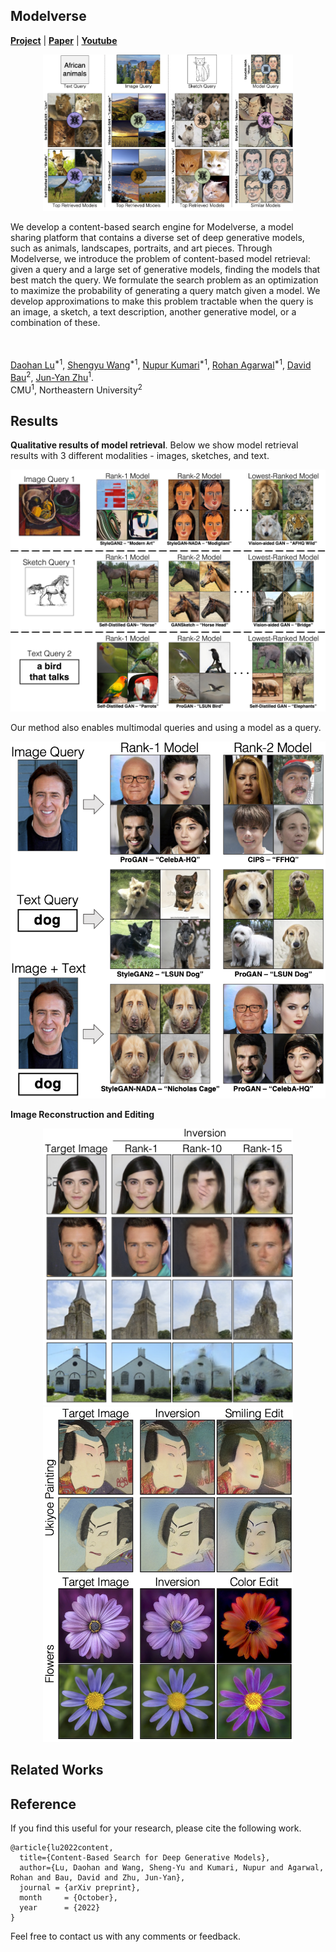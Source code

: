 ## Modelverse
 [**Project**](https://generative-intelligence-lab.github.io/modelverse/) | [**Paper**]() | [**Youtube**]()

<p align="center">
 <img src="images/teaser_v2.png" width="400px"/>
</p>


We develop a content-based search engine for Modelverse, a model sharing platform that contains a diverse set of deep generative models, such as animals, landscapes, portraits, and art pieces. 
Through Modelverse, we introduce the problem of content-based model retrieval: given a query and a large set of generative models, finding the 
models that best match the query. We formulate the search problem as an optimization to maximize the probability of generating a query match given 
a model. We develop approximations to make this problem tractable when the query is an image, a sketch, a text description, another generative 
model, or a combination of these. 
<br><br><br>

[Daohan Lu](https://daohanlu.github.io)<sup>*1</sup>, [Shengyu Wang](https://peterwang512.github.io/)<sup>*1</sup>, 
[Nupur Kumari](https://nupurkmr9.github.io/)<sup>*1</sup>, [Rohan Agarwal](https://rohana96.github.io/)<sup>*1</sup>, 
[David Bau](https://baulab.info/)<sup>2</sup>, 
[Jun-Yan Zhu](https://cs.cmu.edu/~junyanz)<sup>1</sup>.
<br> CMU<sup>1</sup>, Northeastern University<sup>2</sup>



## Results

**Qualitative results of model retrieval**. Below we show model retrieval results with 3 different modalities - images, sketches, and text.

<p align="center">
<img src="images/main_result_v3.png" width="700px"/>
</p>

Our method also enables multimodal queries and using a model as a query.


<img src="images/multimodal_v2.png" width="700px"/>

**Image Reconstruction and Editing**

<p align="center">
<img src="images/inversion.png" width="400px"/>
<img src="images/edited.png" width="400px"/>
</p>


## Related Works


## Reference

If you find this useful for your research, please cite the following work.
```
@article{lu2022content,
  title={Content-Based Search for Deep Generative Models},
  author={Lu, Daohan and Wang, Sheng-Yu and Kumari, Nupur and Agarwal, Rohan and Bau, David and Zhu, Jun-Yan},
  journal = {arXiv preprint},
  month     = {October},
  year      = {2022}
}
```

Feel free to contact us with any comments or feedback.
